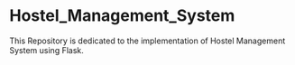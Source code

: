 # Hostel_Management_System
This Repository is dedicated to the implementation of Hostel Management System using Flask.
